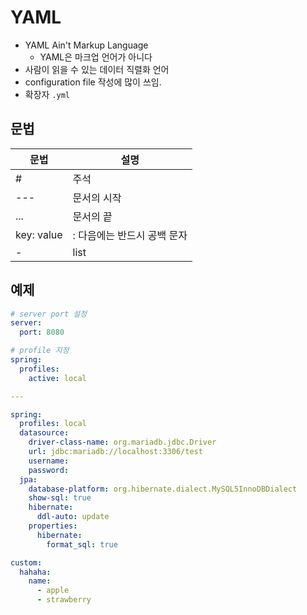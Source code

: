# YAML
- YAML Ain't Markup Language
   - YAML은 마크업 언어가 아니다
- 사람이 읽을 수 있는 데이터 직렬화 언어
- configuration file 작성에 많이 쓰임.
- 확장자 `.yml`

## 문법
| 문법         | 설명               |
|------------|------------------|
| \#         | 주석               |
| ---        | 문서의 시작           |
| ...        | 문서의 끝            |
| key: value | : 다음에는 반드시 공백 문자 |
| -          | list             |

## 예제
```yaml
# server port 설정
server:
  port: 8080

# profile 지정
spring:
  profiles:
    active: local

---

spring:
  profiles: local
  datasource:
    driver-class-name: org.mariadb.jdbc.Driver
    url: jdbc:mariadb://localhost:3306/test
    username:
    password:
  jpa:
    database-platform: org.hibernate.dialect.MySQL5InnoDBDialect
    show-sql: true
    hibernate:
      ddl-auto: update
    properties:
      hibernate:
        format_sql: true

custom:
  hahaha:
    name: 
      - apple
      - strawberry    
```
